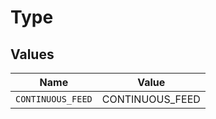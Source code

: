 # Type


## Values

| Name              | Value             |
| ----------------- | ----------------- |
| `CONTINUOUS_FEED` | CONTINUOUS_FEED   |